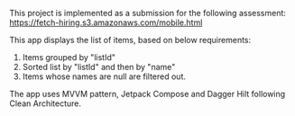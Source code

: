 This project is implemented as a submission for the following assessment: https://fetch-hiring.s3.amazonaws.com/mobile.html

This app displays the list of items, based on below requirements:
1. Items grouped by "listId"
2. Sorted list by "listId" and then by "name"
3. Items whose names are null are filtered out.

The app uses MVVM pattern, Jetpack Compose and Dagger Hilt following Clean Architecture.
